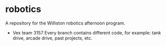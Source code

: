 # robotics
A repository for the Williston robotics afternoon program.
- Vex team 3157
Every branch contains different code, for example: tank drive, arcade drive, past projects, etc.
